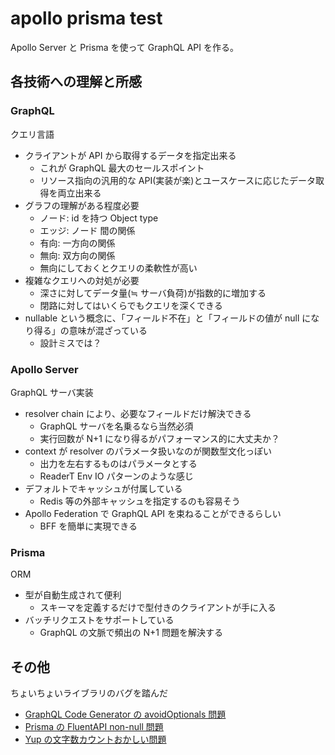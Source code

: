 # apollo prisma test

Apollo Server と Prisma を使って GraphQL API を作る。

## 各技術への理解と所感

### GraphQL

クエリ言語

- クライアントが API から取得するデータを指定出来る
  - これが GraphQL 最大のセールスポイント
  - リソース指向の汎用的な API(実装が楽)とユースケースに応じたデータ取得を両立出来る
- グラフの理解がある程度必要
  - ノード: id を持つ Object type
  - エッジ: ノード 間の関係
  - 有向: 一方向の関係
  - 無向: 双方向の関係
  - 無向にしておくとクエリの柔軟性が高い
- 複雑なクエリへの対処が必要
  - 深さに対してデータ量(≒ サーバ負荷)が指数的に増加する
  - 閉路に対してはいくらでもクエリを深くできる
- nullable という概念に、「フィールド不在」と「フィールドの値が null になり得る」の意味が混ざっている
  - 設計ミスでは？

### Apollo Server

GraphQL サーバ実装

- resolver chain により、必要なフィールドだけ解決できる
  - GraphQL サーバを名乗るなら当然必須
  - 実行回数が N+1 になり得るがパフォーマンス的に大丈夫か？
- context が resolver のパラメータ扱いなのが関数型文化っぽい
  - 出力を左右するものはパラメータとする
  - ReaderT Env IO パターンのような感じ
- デフォルトでキャッシュが付属している
  - Redis 等の外部キャッシュを指定するのも容易そう
- Apollo Federation で GraphQL API を束ねることができるらしい
  - BFF を簡単に実現できる

### Prisma

ORM

- 型が自動生成されて便利
  - スキーマを定義するだけで型付きのクライアントが手に入る
- バッチリクエストをサポートしている
  - GraphQL の文脈で頻出の N+1 問題を解決する

## その他

ちょいちょいライブラリのバグを踏んだ

- [GraphQL Code Generator の avoidOptionals 問題](https://github.com/dotansimha/graphql-code-generator/issues/7005)
- [Prisma の FluentAPI non-null 問題](https://github.com/prisma/prisma/issues/10687)
- [Yup の文字数カウントおかしい問題](https://github.com/jquense/yup/issues/1409)
